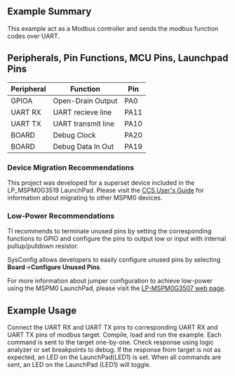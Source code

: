 ## Example Summary

This example act as a Modbus controller and sends the modbus function codes over UART.

## Peripherals, Pin Functions, MCU Pins, Launchpad Pins
| Peripheral | Function | Pin | 
| --- | --- | --- |
| GPIOA | Open-Drain Output | PA0 |
| UART RX | UART recieve line | PA11 | 
| UART TX | UART transmit line | PA10 | 
| BOARD | Debug Clock | PA20 |
| BOARD | Debug Data In Out | PA19 |

### Device Migration Recommendations
This project was developed for a superset device included in the LP_MSPM0G3519 LaunchPad. Please
visit the [CCS User's Guide](https://software-dl.ti.com/msp430/esd/MSPM0-SDK/latest/docs/english/tools/ccs_ide_guide/doc_guide/doc_guide-srcs/ccs_ide_guide.html#manual-migration)
for information about migrating to other MSPM0 devices.

### Low-Power Recommendations
TI recommends to terminate unused pins by setting the corresponding functions to
GPIO and configure the pins to output low or input with internal
pullup/pulldown resistor.

SysConfig allows developers to easily configure unused pins by selecting **Board**→**Configure Unused Pins**.

For more information about jumper configuration to achieve low-power using the
MSPM0 LaunchPad, please visit the [LP-MSPM0G3507 web page](https://www.ti.com/tool/LP-MSPM0G3507).

## Example Usage

Connect the UART RX and UART TX pins to corresponding UART RX and UART TX pins of modbus target. Compile, load and run the example. Each command is sent to the target one-by-one. Check response using logic analyzer or set breakpoints to debug. If the response from target is not as expected, an LED on the LaunchPad(LED1) is set. When all commands are sent, an LED on the LaunchPad (LED1) will toggle.
